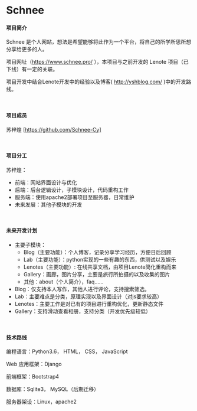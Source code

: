 # Schnee

#### 项目简介

Schnee 是个人网站，想法是希望能够将此作为一个平台，将自己的所学所思所想分享给更多的人。

项目网址（https://www.schnee.pro/ ），本项目与之前开发的 Lenote 项目（已下线）有一定的关联。

项目开发中结合Lenote开发中的经验以及博客( http://yshblog.com/ )中的开发路线。

<br/>

#### 项目成员

 苏梓煌  [https://github.com/Schnee-Cy]

<br/>

#### 项目分工

苏梓煌：

- 前端：网站界面设计与优化
- 后端：后台逻辑设计，子模块设计，代码重构工作
- 服务端：使用apache2部署项目至服务器，日常维护
- 未来发展：其他子模块的开发


<br/>

#### 未来开发计划

- 主要子模块：
  - Blog（主要功能）：个人博客，记录分享学习经历，方便日后回顾
  - Lab（主要功能）：python实现的一些有趣的东西，供测试以及娱乐
  - Lenotes（主要功能）: 在线共享文档，由项目Lenote简化重构而来
  - Gallery：画廊，图片分享，主要是旅行所拍摄的以及收集的图片
  - 其他：about（个人简介），faq......
- Blog：仅支持本人写作，其他人进行评论，支持搜索筛选。
- Lab：主要难点是分类，原理实现以及界面设计（对js要求较高）
- Lenotes：主要工作是对已有的项目进行重构优化，更新静态文件
- Gallery：支持滑动查看相册，支持分类（开发优先级较低）

<br/>

#### 技术路线

编程语言：Python3.6， HTML， CSS， JavaScript

Web 应用框架：Django

前端框架：Bootstrap4

数据库：Sqlite3， MySQL（后期迁移）

服务器架设：Linux，apache2

